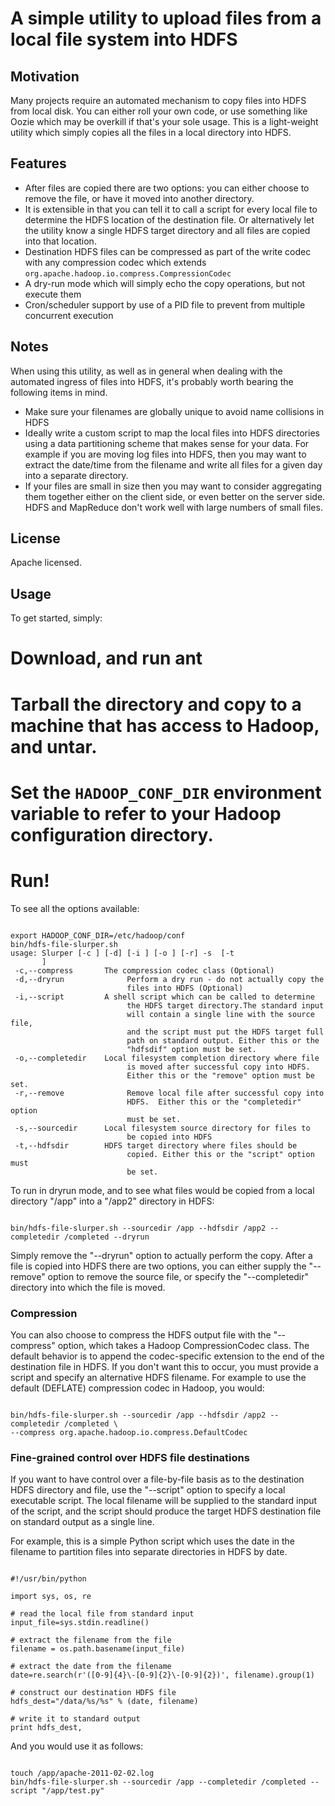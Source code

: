 A simple utility to upload files from a local file system into HDFS
===================================================================

## Motivation

Many projects require an automated mechanism to copy files into HDFS from local disk.  You can either
roll your own code, or use something like Oozie which may be overkill if that's your sole usage.
This is a light-weight utility which simply copies all the files in a local directory into HDFS.

## Features

* After files are copied there are two options:  you can either choose to remove the file, or have it moved
into another directory.
* It is extensible in that you can tell it to call a script for every local file to determine the
HDFS location of the destination file.  Or alternatively let the utility know a single HDFS target directory
and all files are copied into that location.
* Destination HDFS files can be compressed as part of the write codec with any compression codec which extends `org.apache.hadoop.io.compress.CompressionCodec`
* A dry-run mode which will simply echo the copy operations, but not execute them
* Cron/scheduler support by use of a PID file to prevent from multiple concurrent execution

## Notes

When using this utility, as well as in general when dealing with the automated ingress of files into HDFS, it's probably
worth bearing the following items in mind.

* Make sure your filenames are globally unique to avoid name collisions in HDFS
* Ideally write a custom script to map the local files into HDFS directories using a data partitioning scheme that makes
 sense for your data.  For example if you are moving log files into HDFS, then you may want to extract the date/time from
 the filename and write all files for a given day into a separate directory.
*  If your files are small in size then you may want to consider aggregating them together either on the client side, or
even better on the server side.  HDFS and MapReduce don't work well with large numbers of small files.

## License

Apache licensed.

## Usage

To get started, simply:

# Download, and run ant
# Tarball the directory and copy to a machine that has access to Hadoop, and untar.
# Set the `HADOOP_CONF_DIR` environment variable to refer to your Hadoop configuration directory.
# Run!

To see all the options available:

<pre><code>
export HADOOP_CONF_DIR=/etc/hadoop/conf
bin/hdfs-file-slurper.sh
usage: Slurper [-c <arg>] [-d] [-i <arg>] [-o <arg>] [-r] -s <arg> [-t
       <arg>]
 -c,--compress <arg>      The compression codec class (Optional)
 -d,--dryrun              Perform a dry run - do not actually copy the
                          files into HDFS (Optional)
 -i,--script <arg>        A shell script which can be called to determine
                          the HDFS target directory.The standard input
                          will contain a single line with the source file,
                          and the script must put the HDFS target full
                          path on standard output. Either this or the
                          "hdfsdif" option must be set.
 -o,--completedir <arg>   Local filesystem completion directory where file
                          is moved after successful copy into HDFS.
                          Either this or the "remove" option must be set.
 -r,--remove              Remove local file after successful copy into
                          HDFS.  Either this or the "completedir" option
                          must be set.
 -s,--sourcedir <arg>     Local filesystem source directory for files to
                          be copied into HDFS
 -t,--hdfsdir <arg>       HDFS target directory where files should be
                          copied. Either this or the "script" option must
                          be set.
</code></pre>

To run in dryrun mode, and to see what files would be copied from a local directory "/app" into a "/app2" directory in HDFS:

<pre><code>
bin/hdfs-file-slurper.sh --sourcedir /app --hdfsdir /app2 --completedir /completed --dryrun
</code></pre>

Simply remove the "--dryrun" option to actually perform the copy.  After a file is copied into HDFS there are two options,
you can either supply the "--remove" option to remove the source file, or specify the "--completedir" directory into which
the file is moved.


### Compression

You can also choose to compress the HDFS output file with the "--compress" option, which takes a Hadoop CompressionCodec
class.  The default behavior is to append the codec-specific extension to the end of the destination file in HDFS.  If
you don't want this to occur, you must provide a script and specify an alternative HDFS filename.
For example to use the default (DEFLATE) compression codec in Hadoop, you would:

<pre><code>
bin/hdfs-file-slurper.sh --sourcedir /app --hdfsdir /app2 --completedir /completed \
--compress org.apache.hadoop.io.compress.DefaultCodec
</code></pre>

### Fine-grained control over HDFS file destinations

If you want to have control over a file-by-file basis as to the destination HDFS directory and file, use the
"--script" option to specify a local executable script.  The local filename will be supplied to the standard input
of the script, and the script should produce the target HDFS destination file on standard output as a single line.

For example, this is a simple Python script which uses the date in the filename to partition files into separate
directories in HDFS by date.

<pre><code>
#!/usr/bin/python

import sys, os, re

# read the local file from standard input
input_file=sys.stdin.readline()

# extract the filename from the file
filename = os.path.basename(input_file)

# extract the date from the filename
date=re.search(r'([0-9]{4}\-[0-9]{2}\-[0-9]{2})', filename).group(1)

# construct our destination HDFS file
hdfs_dest="/data/%s/%s" % (date, filename)

# write it to standard output
print hdfs_dest,
</code></pre>

And you would use it as follows:

<pre><code>
touch /app/apache-2011-02-02.log
bin/hdfs-file-slurper.sh --sourcedir /app --completedir /completed --script "/app/test.py"
</code></pre>

